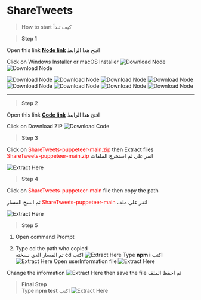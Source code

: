 # ShareTweets
>How to start كيف تبدأ


> **Step 1** 

Open this link  **[Node link]("https://nodejs.org/en/download/")**  افتح هذا الرابط

Click on Windows Installer or macOS Installer 
 ![Download Node](./images/1_Download.PNG)
 ![Download Node](./images/2_Download_2.PNG)


![Download Node](./images/1_Install_node.PNG)
![Download Node](./images/2_Install_node.PNG)
![Download Node](./images/3_Install_node.PNG)
![Download Node](./images/4_Install_node.PNG)
![Download Node](./images/Install_npm.PNG)
![Download Node](./images/don't_check.jpg)
![Download Node](./images/5_Install_node.PNG)
![Download Node](./images/6_Install_node.PNG)

---
> **Step 2** 

Open this link  **[Code link]("https://github.com/Mohammad-W-Momani/ShareTweets-puppeteer")**  افتح هذا الرابط

Click on Download ZIP
![Download Code](././images/Download_Code.PNG)

> **Step 3** 

Click on <span style="color:red">ShareTweets-puppeteer-main.zip</span> then Extract files    
<span style="color:red">ShareTweets-puppeteer-main.zip</span> انقر على ثم استخرج الملفات

![Extract Here](./images/Extract_Here.PNG)
 
> **Step 4**    

Click on <span style="color:red">ShareTweets-puppeteer-main </span> file then copy the path

ثم انسخ المسار <span style="color:red">ShareTweets-puppeteer-main </span> انقر على ملف

![Extract Here](./images/folder_path.PNG)

> **Step 5**  

1. Open command Prompt 

2. Type cd the path who copied  
ثم  المسار الذي نسخته cd اكتب 
![Extract Here](./images/go_to_folder_path.PNG)
Type **npm i** اكتب 
![Extract Here](./images/Install_package.PNG)
Open userInformation file
![Extract Here](./images/open_userinfo.PNG)

Change the information 
![Extract Here](./images/change_the_info.PNG)
then save the file ثم احفظ الملف

> **Final Step**  
Type **npm test** اكتب
![Extract Here](./images/Run_the_test.PNG)


